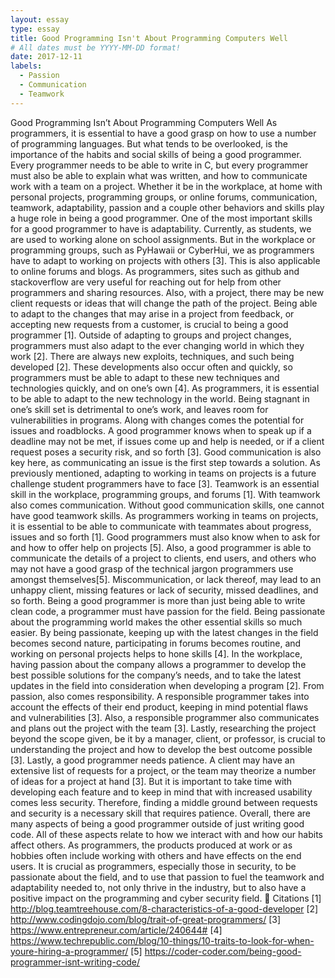 ```yaml
---
layout: essay
type: essay
title: Good Programming Isn't About Programming Computers Well
# All dates must be YYYY-MM-DD format!
date: 2017-12-11
labels:
  - Passion
  - Communication
  - Teamwork
---
```


Good Programming Isn’t About Programming Computers Well
    As programmers, it is essential to have a good grasp on how to use a number of programming languages. But what tends to be overlooked, is the importance of the habits and social skills of being a good programmer. Every programmer needs to be able to write in C, but every programmer must also be able to explain what was written, and how to communicate work with a team on a project. Whether it be in the workplace, at home with personal projects, programming groups, or online forums, communication, teamwork, adaptability, passion and a couple other behaviors and skills play a huge role in being a good programmer.
    One of the most important skills for a good programmer to have is adaptability. Currently, as students, we are used to working alone on school assignments. But in the workplace or programming groups, such as PyHawaii or CyberHui, we as programmers have to adapt to working on projects with others [3]. This is also applicable to online forums and blogs. As programmers, sites such as github and stackoverflow are very useful for reaching out for help from other programmers and sharing resources. Also, with a project, there may be new client requests or ideas that will change the path of the project. Being able to adapt to the changes that may arise in a project from feedback, or accepting new requests from a customer, is crucial to being a good programmer [1]. 
    Outside of adapting to groups and project changes, programmers must also adapt to the ever changing world in which they work [2]. There are always new exploits, techniques, and such being developed [2]. These developments also occur often and quickly, so programmers must be able to adapt to these new techniques and technologies quickly, and on one’s own [4]. As programmers, it is essential to be able to adapt to the new technology in the world. Being stagnant in one’s skill set is detrimental to one’s work, and leaves room for vulnerabilities in programs.
    Along with changes comes the potential for issues and roadblocks. A good programmer knows when to speak up if a deadline may not be met, if issues come up and help is needed, or if a client request poses a security risk, and so forth [3]. Good communication is also key here, as communicating an issue is the first step towards a solution.
    As previously mentioned, adapting to working in teams on projects is a future challenge student programmers have to face [3]. Teamwork is an essential skill in the workplace, programming groups, and forums [1]. With teamwork also comes communication. Without good communication skills, one cannot have good teamwork skills. As programmers working in teams on projects, it is essential to be able to communicate with teammates about progress, issues and so forth [1]. Good programmers must also know when to ask for and how to offer help on projects [5]. Also, a good programmer is able to communicate the details of a project to clients, end users, and others who may not have a good grasp of the technical jargon programmers use amongst themselves[5]. Miscommunication, or lack thereof, may lead to an unhappy client, missing features or lack of security, missed deadlines, and so forth.
    Being a good programmer is more than just being able to write clean code, a programmer must have passion for the field. Being passionate about the programming world makes the other essential skills so much easier. By being passionate, keeping up with the latest changes in the field becomes second nature, participating in forums becomes routine, and working on personal projects helps to hone skills [4]. In the workplace, having passion about the company allows a programmer to develop the best possible solutions for the company’s needs, and to take the latest updates in the field into consideration when developing a program [2]. 
    From passion, also comes responsibility. A responsible programmer takes into account the effects of their end product, keeping in mind potential flaws and vulnerabilities [3]. Also, a responsible programmer also communicates and plans out the project with the team [3]. Lastly, researching the project beyond the scope given, be it by a manager, client, or professor, is crucial to understanding the project and how to develop the best outcome possible [3].
    Lastly, a good programmer needs patience. A client may have an extensive list of requests for a project, or the team may theorize a number of ideas for a project at hand [3]. But it is important to take time with developing each feature and to keep in mind that with increased usability comes less security. Therefore, finding a middle ground between requests and security is a necessary skill that requires patience.
    Overall, there are many aspects of being a good programmer outside of just writing good code. All of these aspects relate to how we interact with and how our habits affect others. As programmers, the products produced at work or as hobbies often include working with others and have effects on the end users. It is crucial as programmers, especially those in security, to be passionate about the field, and to use that passion to fuel the teamwork and adaptability needed to, not only thrive in the industry, but to also have a positive impact on the programming and cyber security field.

Citations
[1] http://blog.teamtreehouse.com/8-characteristics-of-a-good-developer
[2] http://www.codingdojo.com/blog/trait-of-great-programmers/
[3] https://www.entrepreneur.com/article/240644#
[4] https://www.techrepublic.com/blog/10-things/10-traits-to-look-for-when-youre-hiring-a-programmer/
[5] https://coder-coder.com/being-good-programmer-isnt-writing-code/
